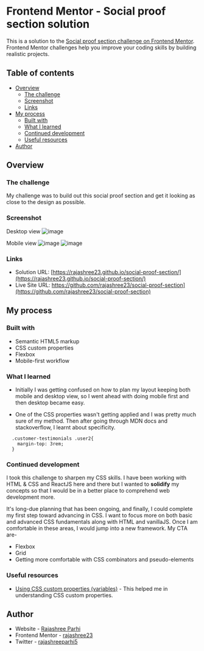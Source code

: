 # Frontend Mentor - Social proof section solution

This is a solution to the [Social proof section challenge on Frontend Mentor](https://www.frontendmentor.io/challenges/social-proof-section-6e0qTv_bA). Frontend Mentor challenges help you improve your coding skills by building realistic projects. 

## Table of contents

- [Overview](#overview)
  - [The challenge](#the-challenge)
  - [Screenshot](#screenshot)
  - [Links](#links)
- [My process](#my-process)
  - [Built with](#built-with)
  - [What I learned](#what-i-learned)
  - [Continued development](#continued-development)
  - [Useful resources](#useful-resources)
- [Author](#author)


## Overview

### The challenge

My challenge was to build out this social proof section and get it looking as close to the design as possible.

### Screenshot

Desktop view
![image](https://user-images.githubusercontent.com/33730790/173181921-98b55404-c98d-40b3-98a5-bb01f84e0e01.png)


Mobile view
![image](https://user-images.githubusercontent.com/33730790/173181950-875a2f7d-c91b-4fff-870d-14c55568bf99.png)
![image](https://user-images.githubusercontent.com/33730790/173181951-5842d623-8fbf-4065-993f-d2998077e922.png)


### Links

- Solution URL: [https://rajashree23.github.io/social-proof-section/](https://rajashree23.github.io/social-proof-section/)
- Live Site URL: https://github.com/rajashree23/social-proof-section](https://github.com/rajashree23/social-proof-section)

## My process

### Built with

- Semantic HTML5 markup
- CSS custom properties
- Flexbox
- Mobile-first workflow


### What I learned

- Initially I was getting confused on how to plan my layout keeping both mobile and desktop view, so I went ahead with doing mobile first and then desktop became easy.

- One of the CSS properties wasn't getting applied and I was pretty much sure of my method. Then after going through MDN docs and stackoverflow, I learnt about specificity.

```
  .customer-testimonials .user2{
    margin-top: 3rem;
  }
  ```

### Continued development

I took this challenge to sharpen my CSS skills. I have been working with HTML & CSS and ReactJS here and there but I wanted to **solidify** my concepts so that I would be in a better place to comprehend web development more.

It's long-due planning that has been ongoing, and finally, I could complete my first step toward advancing in CSS.
I want to focus more on both basic and advanced CSS fundamentals along with HTML and vanillaJS. Once I am comfortable in these areas, I would jump into a new framework.
My CTA are-

- Flexbox
- Grid
- Getting more comfortable with CSS combinators and pseudo-elements



### Useful resources

- [Using CSS custom properties (variables)](https://developer.mozilla.org/en-US/docs/Web/CSS/Using_CSS_custom_properties) - This helped me in understanding CSS custom properties.


## Author

- Website - [Rajashree Parhi](https://www.rajashreeparhi.com/)
- Frontend Mentor - [rajashree23](https://www.frontendmentor.io/profile/rajashree23)
- Twitter - [rajashreeparhi5](https://twitter.com/rajashreeparhi5)
